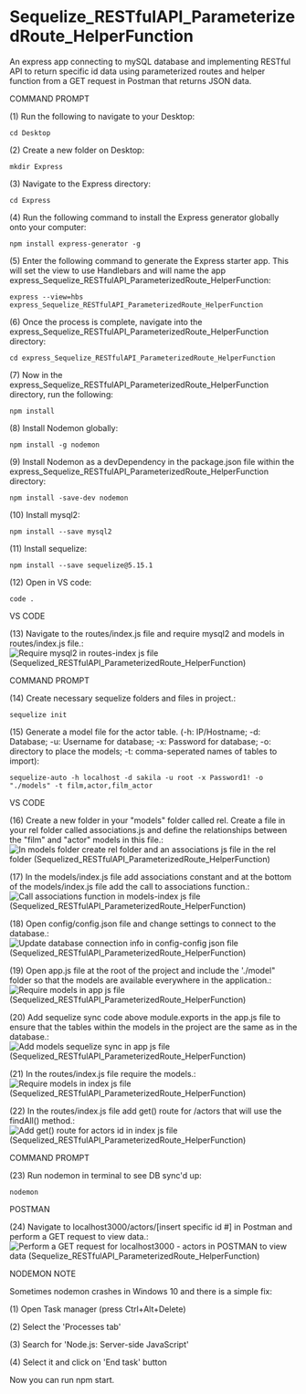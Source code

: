 # Sequelize_RESTfulAPI_ParameterizedRoute_HelperFunction
An express app connecting to mySQL database and implementing RESTful API to return specific id data using parameterized routes and helper function from a GET request in Postman that returns JSON data.

COMMAND PROMPT

(1) Run the following to navigate to your Desktop: 

    cd Desktop

(2) Create a new folder on Desktop: 

    mkdir Express

(3) Navigate to the Express directory: 

    cd Express

(4) Run the following command to install the Express generator globally onto your computer: 

    npm install express-generator -g

(5) Enter the following command to generate the Express starter app. This will set the view to use Handlebars and will name the app express_Sequelize_RESTfulAPI_ParameterizedRoute_HelperFunction: 

    express --view=hbs express_Sequelize_RESTfulAPI_ParameterizedRoute_HelperFunction

(6) Once the process is complete, navigate into the express_Sequelize_RESTfulAPI_ParameterizedRoute_HelperFunction directory: 

    cd express_Sequelize_RESTfulAPI_ParameterizedRoute_HelperFunction
    
(7) Now in the express_Sequelize_RESTfulAPI_ParameterizedRoute_HelperFunction directory, run the following: 

    npm install

(8) Install Nodemon globally: 

    npm install -g nodemon
    
(9) Install Nodemon as a devDependency in the package.json file within the express_Sequelize_RESTfulAPI_ParameterizedRoute_HelperFunction directory:

    npm install -save-dev nodemon
    
(10) Install mysql2:

    npm install --save mysql2

(11) Install sequelize: 

    npm install --save sequelize@5.15.1

(12) Open in VS code:

    code . 


VS CODE

(13) Navigate to the routes/index.js file and require mysql2 and models in routes/index.js file.: ![Require mysql2 in routes-index js file (Sequelized_RESTfulAPI_ParameterizedRoute_HelperFunction)](https://user-images.githubusercontent.com/35668707/70664512-87c80380-1c38-11ea-9f4c-578d1a9f807b.JPG)

COMMAND PROMPT

(14) Create necessary sequelize folders and files in project.:

    sequelize init

(15)  Generate a model file for the actor table. (-h: IP/Hostname; -d: Database; -u: Username for database; -x: Password for database; -o: directory to place the models; -t: comma-seperated names of tables to import):  

    sequelize-auto -h localhost -d sakila -u root -x Password1! -o "./models" -t film,actor,film_actor
    
VS CODE

(16) Create a new folder in your "models" folder called rel. Create a file in your rel folder called associations.js and define the relationships between the "film" and "actor" models in this file.: ![In models folder create rel folder and an associations js file in the rel folder (Sequelized_RESTfulAPI_ParameterizedRoute_HelperFunction)](https://user-images.githubusercontent.com/35668707/70664567-a62dff00-1c38-11ea-8366-d5729f01d16e.JPG)

(17) In the models/index.js file add associations constant and at the bottom of the models/index.js file add the call to associations function.: ![Call associations function in models-index js file (Sequelized_RESTfulAPI_ParameterizedRoute_HelperFunction)](https://user-images.githubusercontent.com/35668707/70664653-d4abda00-1c38-11ea-964b-e600d6275abd.JPG)

(18) Open config/config.json file and change settings to connect to the database.: ![Update database connection info in config-config json file (Sequelized_RESTfulAPI_ParameterizedRoute_HelperFunction)](https://user-images.githubusercontent.com/35668707/70664720-f2793f00-1c38-11ea-9389-3e3a3a1789d5.JPG)

(19) Open app.js file at the root of the project and include the './model" folder so that the models are available everywhere in the application.: ![Require models in app js file (Sequelized_RESTfulAPI_ParameterizedRoute_HelperFunction)](https://user-images.githubusercontent.com/35668707/70664768-13419480-1c39-11ea-94aa-914467936126.JPG)

(20) Add sequelize sync code above module.exports in the app.js file to ensure that the tables within the models in the project are the same as in the database.: ![Add models sequelize sync in app js file (Sequelized_RESTfulAPI_ParameterizedRoute_HelperFunction)](https://user-images.githubusercontent.com/35668707/70664826-379d7100-1c39-11ea-8a2c-39f5b8583f00.JPG)

(21) In the routes/index.js file require the models.: ![Require models in index js file (Sequelized_RESTfulAPI_ParameterizedRoute_HelperFunction)](https://user-images.githubusercontent.com/35668707/70664894-57cd3000-1c39-11ea-92d5-01ed54e3cfa7.JPG)

(22) In the routes/index.js file add get() route for /actors that will use the findAll() method.: ![Add get() route for actors id in index js file (Sequelized_RESTfulAPI_ParameterizedRoute_HelperFunction)](https://user-images.githubusercontent.com/35668707/70664947-77fcef00-1c39-11ea-867d-d7a9bbac1b4e.JPG)

COMMAND PROMPT

(23) Run nodemon in terminal to see DB sync'd up: 

    nodemon

POSTMAN

(24) Navigate to localhost3000/actors/[insert specific id #] in Postman and perform a GET request to view data.: ![Perform a GET request for localhost3000 - actors in POSTMAN to view data (Sequelize_RESTfulAPI_ParameterizedRoute_HelperFunction)](https://user-images.githubusercontent.com/35668707/70665007-94992700-1c39-11ea-9ea1-6a7215b09346.JPG)

NODEMON NOTE

Sometimes nodemon crashes in Windows 10 and there is a simple fix:

(1) Open Task manager (press Ctrl+Alt+Delete)

(2) Select the 'Processes tab'

(3) Search for 'Node.js: Server-side JavaScript'

(4) Select it and click on 'End task' button

Now you can run npm start.
